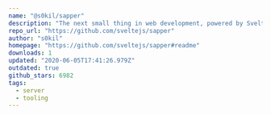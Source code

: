 ```yaml
---
name: "@s0kil/sapper"
description: "The next small thing in web development, powered by Svelte"
repo_url: "https://github.com/sveltejs/sapper"
author: "s0kil"
homepage: "https://github.com/sveltejs/sapper#readme"
downloads: 1
updated: "2020-06-05T17:41:26.979Z"
outdated: true
github_stars: 6982
tags: 
  - server
  - tooling
---
```

